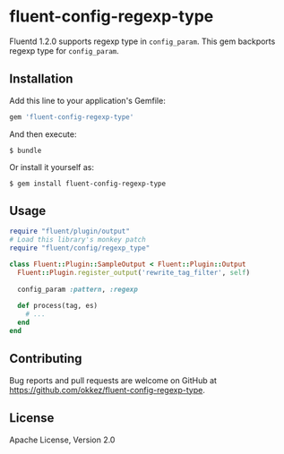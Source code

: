 # fluent-config-regexp-type

Fluentd 1.2.0 supports regexp type in `config_param`.
This gem backports regexp type for `config_param`.

## Installation

Add this line to your application's Gemfile:

```ruby
gem 'fluent-config-regexp-type'
```

And then execute:

    $ bundle

Or install it yourself as:

    $ gem install fluent-config-regexp-type

## Usage

```ruby
require "fluent/plugin/output"
# Load this library's monkey patch
require "fluent/config/regexp_type"

class Fluent::Plugin::SampleOutput < Fluent::Plugin::Output
  Fluent::Plugin.register_output('rewrite_tag_filter', self)
  
  config_param :pattern, :regexp
  
  def process(tag, es)
    # ...
  end
end

```

## Contributing

Bug reports and pull requests are welcome on GitHub at https://github.com/okkez/fluent-config-regexp-type.

## License

Apache License, Version 2.0
